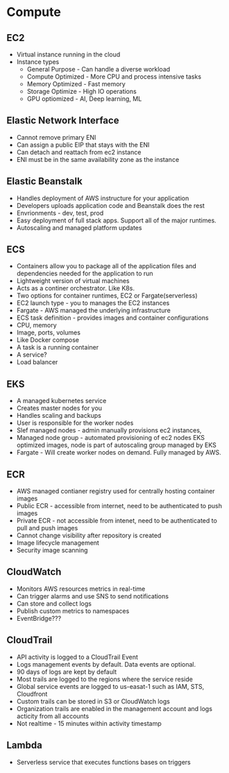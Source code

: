 # Compute

## EC2
* Virtual instance running in the cloud
* Instance types
  * General Purpose - Can handle a diverse workload
  * Compute Optimized - More CPU and process intensive tasks
  * Memory Optimized - Fast memory
  * Storage Optimize - High IO operations
  * GPU optiomized - AI, Deep learning, ML

## Elastic Network Interface
* Cannot remove primary ENI
* Can assign a public EIP that stays with the ENI
* Can detach and reattach from ec2 instance
* ENI must be in the same availability zone as the instance

## Elastic Beanstalk
* Handles deployment of AWS instructure for your application
* Developers uploads application code and Beanstalk does the rest
* Envrionments - dev, test, prod
* Easy deployment of full stack apps. Support all of the major runtimes.
* Autoscaling and managed platform updates

## ECS
* Containers allow you to package all of the application files and dependencies needed for the application to run
* Lightweight version of virtual machines
* Acts as a continer orchestrator. Like K8s.
* Two options for container runtimes, EC2 or Fargate(serverless)
 * EC2 launch type - you to manages the EC2 instances
 * Fargate - AWS managed the underlying infrastructure
 * ECS task definition - provides images and container configurations
  * CPU, memory
  * Image, ports, volumes
  * Like Docker compose
* A task is a running container
* A service?
* Load balancer

## EKS
* A managed kubernetes service
* Creates master nodes for you
* Handles scaling and backups
* User is responsible for the worker nodes
 * Slef managed nodes - admin manually provisions ec2 instances,
 * Managed node group - automated provisioning of ec2 nodes EKS optimized images, node is part of autoscaling group managed by EKS
 * Fargate - Will create worker nodes on demand. Fully managed by AWS.

## ECR
* AWS managed contianer registry used for centrally hosting container images
* Public ECR - accessible from internet, need to be authenticated to push images
* Private ECR - not accessible from intenet, need to be authenticated to pull and push images
* Cannot change visibility after repository is created
* Image lifecycle management
* Security image scanning

## CloudWatch
* Monitors AWS resources metrics in real-time
* Can trigger alarms and use SNS to send notifications
* Can store and collect logs
* Publish custom metrics to namespaces
* EventBridge???

## CloudTrail
* API activity is logged to a CloudTrail Event
* Logs management events by default. Data events are optional.
* 90 days of logs are kept by default
* Most trails are logged to the regions where the service reside
* Global service events are logged to us-easat-1 such as IAM, STS, Cloudfront
* Custom trails can be stored in S3 or CloudWatch logs
* Organization trails are enabled in the management account and logs acticity from all accounts
* Not realtime - 15 minutes within activity timestamp

## Lambda
* Serverless service that executes functions bases on triggers
